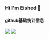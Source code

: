 ### Hi I'm Eished 👋

#### github基础统计信息
<a href="https://github.com/Eished">
  <img align="left" src="https://github-readme-stats.vercel.app/api?username=Eished&count_private=true&show_icons=true&theme=radical" />
</a>

<a href="https://github.com/Eished">
  <img align="center" src="https://github-readme-stats.vercel.app/api/top-langs/?username=Eished&layout=compact" />
</a>
<!--
**Eished/Eished** is a ✨ _special_ ✨ repository because its `README.md` (this file) appears on your GitHub profile.

Here are some ideas to get you started:

- 🔭 I’m currently working on ...
- 🌱 I’m currently learning ...
- 👯 I’m looking to collaborate on ...
- 🤔 I’m looking for help with ...
- 💬 Ask me about ...
- 📫 How to reach me: ...
- 😄 Pronouns: ...
- ⚡ Fun fact: ...
-->
